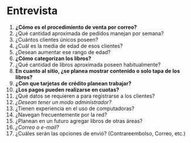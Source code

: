 Entrevista
==========

1. **¿Cómo es el procedimiento de venta por correo?**
2. ¿Qué cantidad aproximada de pedidos manejan por semana?
3. ¿Cuántos clientes únicos poseen?
4. ¿Cuál es la media de edad de esos clientes?
5. ¿Desean aumentar ese rango de edad?
6. **¿Cómo categorizan los libros?**
7. ¿Qué cantidad de libros aproximada poseen habitualmente?
8. **En cuanto al sitio, ¿se planea mostrar contenido o solo tapa de los libros?**
9. **¿Con que tarjetas de crédito planean trabajar?**
10. **¿Los pagos pueden realizarse en cuotas?**
11. ¿Qué datos se requieren a para registrarse a los clientes?
12. _¿Desean tener un modo administrador?_
13. ¿Tienen experiencia en el uso de computadoras?
14. ¿Navegan frecuentemente por la red?
15. ¿Planean en un futuro agregar libros de otras áreas?
16. _¿Correo o e-mail?_
17. ¿Cuáles serán las opciones de envió? (Contrareembolso, Correo, etc.)
